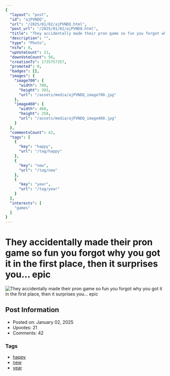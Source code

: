 ```yaml
---
{
  "layout": "post",
  "id": "ajPVNDQ",
  "url": "/2025/01/02/ajPVNDQ.html",
  "post_url": "/2025/01/02/ajPVNDQ.html",
  "title": "They accidentally made their pron game so fun you forgot why you got it in the first place, then it surprises you... epic",
  "description": "",
  "type": "Photo",
  "nsfw": 0,
  "upVoteCount": 21,
  "downVoteCount": 56,
  "creationTs": 1735757357,
  "promoted": 0,
  "badges": [],
  "images": {
    "image700": {
      "width": 700,
      "height": 393,
      "url": "/assets/media/ajPVNDQ_image700.jpg"
    },
    "image460": {
      "width": 460,
      "height": 258,
      "url": "/assets/media/ajPVNDQ_image460.jpg"
    }
  },
  "commentsCount": 42,
  "tags": [
    {
      "key": "happy",
      "url": "/tag/happy"
    },
    {
      "key": "new",
      "url": "/tag/new"
    },
    {
      "key": "year",
      "url": "/tag/year"
    }
  ],
  "interests": [
    "games"
  ]
}
---
```


# They accidentally made their pron game so fun you forgot why you got it in the first place, then it surprises you... epic

![They accidentally made their pron game so fun you forgot why you got it in the first place, then it surprises you... epic](/assets/media/ajPVNDQ_image700.jpg)

## Post Information

- Posted on: January 02, 2025
- Upvotes: 21
- Comments: 42

### Tags

- [happy](/tag/happy)
- [new](/tag/new)
- [year](/tag/year)

